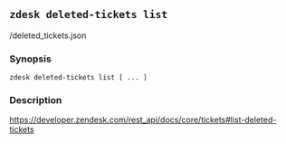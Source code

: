 ## `zdesk deleted-tickets list`

/deleted_tickets.json

### Synopsis

    zdesk deleted-tickets list [ ... ]

### Description

https://developer.zendesk.com/rest_api/docs/core/tickets#list-deleted-tickets


